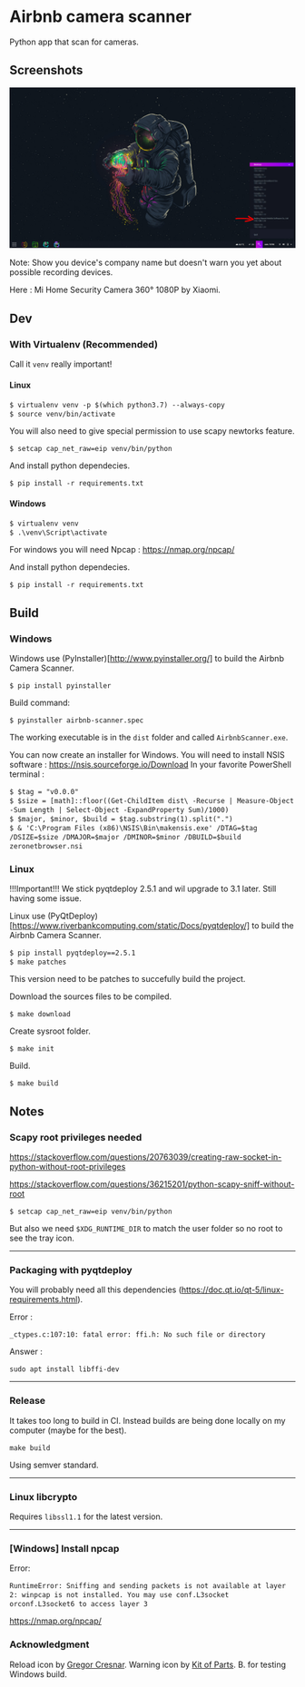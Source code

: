 # Airbnb camera scanner

Python app that scan for cameras.

## Screenshots

![Application screenshot](./screenshots/screenshot-airbnb-scanner-2.png "Boo")

Note: Show you device's company name but doesn't warn you yet about possible recording devices.

Here : Mi Home Security Camera 360° 1080P by Xiaomi.

## Dev

### With Virtualenv (Recommended)

Call it `venv` really important!

#### Linux

```
$ virtualenv venv -p $(which python3.7) --always-copy
$ source venv/bin/activate
```

You will also need to give special permission to use scapy newtorks feature.
```
$ setcap cap_net_raw=eip venv/bin/python
```

And install python dependecies.
```
$ pip install -r requirements.txt
```

#### Windows

```
$ virtualenv venv
$ .\venv\Script\activate
```

For windows you will need Npcap : https://nmap.org/npcap/

And install python dependecies.
```
$ pip install -r requirements.txt
```

## Build

### Windows

Windows use (PyInstaller)[http://www.pyinstaller.org/] to build the Airbnb Camera Scanner.
```
$ pip install pyinstaller
```

Build command:
```
$ pyinstaller airbnb-scanner.spec
```

The working executable is in the `dist` folder and called `AirbnbScanner.exe`.

You can now create an installer for Windows.
You will need to install NSIS software : https://nsis.sourceforge.io/Download
In your favorite PowerShell terminal :
```
$ $tag = "v0.0.0"
$ $size = [math]::floor((Get-ChildItem dist\ -Recurse | Measure-Object -Sum Length | Select-Object -ExpandProperty Sum)/1000)
$ $major, $minor, $build = $tag.substring(1).split(".")
$ & 'C:\Program Files (x86)\NSIS\Bin\makensis.exe' /DTAG=$tag /DSIZE=$size /DMAJOR=$major /DMINOR=$minor /DBUILD=$build zeronetbrowser.nsi
```

### Linux

!!!Important!!!
We stick pyqtdeploy 2.5.1 and wil upgrade to 3.1 later. Still having some issue.

Linux use (PyQtDeploy)[https://www.riverbankcomputing.com/static/Docs/pyqtdeploy/] to build the Airbnb Camera Scanner.

```
$ pip install pyqtdeploy==2.5.1
$ make patches
```
This version need to be patches to succefully build the project.

Download the sources files to be compiled.
```
$ make download
```

Create sysroot folder.
```
$ make init
```

Build.
```
$ make build
```

## Notes

### Scapy root privileges needed

https://stackoverflow.com/questions/20763039/creating-raw-socket-in-python-without-root-privileges

https://stackoverflow.com/questions/36215201/python-scapy-sniff-without-root

```
$ setcap cap_net_raw=eip venv/bin/python
```

But also we need `$XDG_RUNTIME_DIR` to match the user folder so no root to see the tray icon.

----

### Packaging with pyqtdeploy

You will probably need all this dependencies (https://doc.qt.io/qt-5/linux-requirements.html).

Error :
```
_ctypes.c:107:10: fatal error: ffi.h: No such file or directory
```
Answer :
```
sudo apt install libffi-dev
```

----

### Release

It takes too long to build in CI. Instead builds are being done locally on my computer (maybe for the best).
```
make build
```

Using semver standard.

----

### Linux libcrypto

Requires `libssl1.1` for the latest version.

----

### [Windows] Install npcap

Error:
```
RuntimeError: Sniffing and sending packets is not available at layer 2: winpcap is not installed. You may use conf.L3socket orconf.L3socket6 to access layer 3
```

https://nmap.org/npcap/


### Acknowledgment

Reload icon by [Gregor Cresnar](https://www.flaticon.com/authors/gregor-cresnar).
Warning icon by [Kit of Parts](http://kitofparts.co/).
B. for testing Windows build.